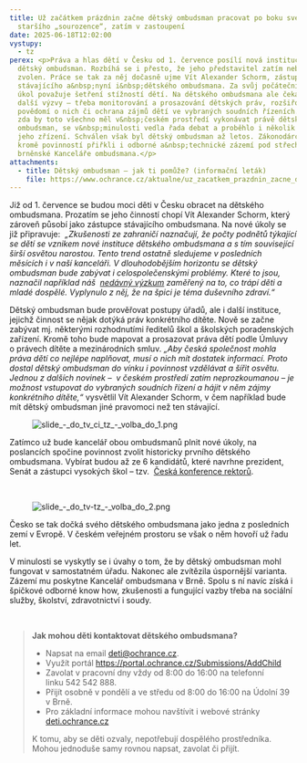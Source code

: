 ```yaml
---
title: Už začátkem prázdnin začne dětský ombudsman pracovat po boku svého
  staršího „sourozence“, zatím v zastoupení
date: 2025-06-18T12:02:00
vystupy:
  - tz
perex: <p>Práva a hlas dětí v Česku od 1. července posílí nová instituce –
  dětský ombudsman. Rozbíhá se i přesto, že jeho představitel zatím nebude
  zvolen. Práce se tak za něj dočasně ujme Vít Alexander Schorm, zástupce
  stávajícího a&nbsp;nyní i&nbsp;dětského ombudsmana. Za svůj počáteční hlavní
  úkol považuje šetření stížností dětí. Na dětského ombudsmana ale čekají i
  další výzvy – třeba monitorování a prosazování dětských práv, rozšiřování
  povědomí o nich či ochrana zájmů dětí ve vybraných soudních řízeních. O tom,
  zda by toto všechno měl v&nbsp;českém prostředí vykonávat právě dětský
  ombudsman, se v&nbsp;minulosti vedla řada debat a proběhlo i několik pokusů o
  jeho zřízení. Schválen však byl dětský ombudsman až letos. Zákonodárci mu
  kromě povinností přiřkli i odborné a&nbsp;technické zázemí pod střechou
  brněnské Kanceláře ombudsmana.</p>
attachments:
  - title: Dětský ombudsman – jak ti pomůže? (informační leták)
    file: https://www.ochrance.cz/aktualne/uz_zacatkem_prazdnin_zacne_detsky_ombudsman_pracovat_po_boku_sveho_starsiho_sourozence_zatim_v_zastoupeni/detsky_ombudsman.pdf
---
```

<p>Již od 1. července se budou moci děti v&nbsp;Česku obracet na dětského ombudsmana. Prozatím se jeho činností chopí Vít Alexander Schorm, který zároveň působí jako zástupce stávajícího ombudsmana. Na nové úkoly se již připravuje:&nbsp;
<i>„Zkušenosti ze zahraničí naznačují, že počty podnětů týkající se dětí se vznikem nové instituce dětského ombudsmana a s&nbsp;tím související širší osvětou narostou. Tento trend ostatně sledujeme v posledních měsících i v&nbsp;naší kanceláři.&nbsp;V&nbsp;dlouhodobějším horizontu se dětský ombudsman bude zabývat i celospolečenskými problémy. Které to jsou, naznačil například náš&nbsp;</i>
<a href="https://www.ochrance.cz/aktualne/nejlepsi_darek_nejen_ke_dni_deti_dusevni_pohoda_a_skoly_kde_se_citi_dobre_zjistil_zastupce_ombudsmana/">
<i>nedávný výzkum</i></a>
<i> zaměřený na to, co trápí děti a mladé dospělé. Vyplynulo z&nbsp;něj, že na špici je téma duševního zdraví.“</i></p>
<p>Dětský ombudsman bude prověřovat postupy úřadů, ale i další instituce, jejichž činnost se nějak dotýká práv konkrétního dítěte. Nově se začne zabývat mj. některými rozhodnutími ředitelů škol a&nbsp;školských poradenských zařízení. Kromě toho bude mapovat a prosazovat práva dětí podle Úmluvy o&nbsp;právech dítěte a mezinárodních smluv. 
<i>„Aby česká společnost mohla práva dětí co nejlépe naplňovat, musí o nich mít dostatek informací. Proto dostal dětský ombudsman do vínku i povinnost vzdělávat a šířit osvětu. Jednou z dalších novinek </i>–&nbsp;
<i>v&nbsp;českém prostředí zatím neprozkoumanou&nbsp;</i>–
<i> je možnost vstupovat do vybraných soudních řízení a hájit v&nbsp;něm zájmy konkrétního dítěte,“&nbsp;</i>vysvětlil Vít Alexander Schorm, v&nbsp;čem například bude mít dětský ombudsman jiné pravomoci než ten stávající.&nbsp;</p>
<figure class="image">
<img src="https://www.ochrance.cz/aktualne/uz_zacatkem_prazdnin_zacne_detsky_ombudsman_pracovat_po_boku_sveho_starsiho_sourozence_zatim_v_zastoupeni/slide_-_do_tv_ci_tz_-_volba_do_1.png" alt="slide_-_do_tv_ci_tz_-_volba_do_1.png"></figure>
<p>Zatímco už bude kancelář obou ombudsmanů plnit nové úkoly, na poslancích spočine povinnost zvolit historicky prvního dětského ombudsmana. Vybírat budou až ze&nbsp;6 kandidátů, které navrhne prezident, Senát a zástupci vysokých škol – tzv.&nbsp;
<a href="https://www.crc.muni.cz/o-ckr/statut">Česká konference rektorů</a>.</p>
<p>&nbsp;</p>
<figure class="image">
<img src="https://www.ochrance.cz/aktualne/uz_zacatkem_prazdnin_zacne_detsky_ombudsman_pracovat_po_boku_sveho_starsiho_sourozence_zatim_v_zastoupeni/slide_-_do_tv-tz_-_volba_do_2.png" alt="slide_-_do_tv-tz_-_volba_do_2.png"></figure>
<p>Česko se tak dočká svého dětského ombudsmana jako jedna z&nbsp;posledních zemí v&nbsp;Evropě. V českém veřejném prostoru se však o něm hovoří už řadu let.&nbsp;</p>
<p>V&nbsp;minulosti se vyskytly se i úvahy o tom, že by dětský ombudsman mohl fungovat v&nbsp;samostatném úřadu. Nakonec ale zvítězila úspornější varianta. Zázemí mu poskytne Kancelář&nbsp;ombudsmana v&nbsp;Brně. Spolu s&nbsp;ní navíc získá i špičkové odborné know how, zkušenosti a fungující vazby třeba na sociální služby, školství, zdravotnictví i soudy.</p>
<p>&nbsp;</p>
<blockquote>
<p>
<strong>Jak mohou děti kontaktovat dětského ombudsmana?</strong></p>
<ul>
<li>Napsat na email 
<a href="mailto:deti@ochrance.cz">deti@ochrance.cz</a>.</li>
<li>Využít portál 
<a href="https://portal.ochrance.cz/Submissions/AddChild">https://portal.ochrance.cz/Submissions/AddChild</a></li>
<li>Zavolat v pracovní dny vždy od&nbsp;8:00 do&nbsp;16:00 na telefonní linku&nbsp;542&nbsp;542&nbsp;888.</li>
<li>Přijít osobně v pondělí a ve středu od 8:00 do 16:00 na Údolní 39 v&nbsp;Brně.</li>
<li>Pro základní informace mohou navštívit i webové stránky 
<a href="https://deti.ochrance.cz/">deti.ochrance.cz</a></li></ul>
<p>K&nbsp;tomu, aby se děti ozvaly, nepotřebují dospělého prostředníka. Mohou jednoduše samy rovnou napsat, zavolat či přijít.</p></blockquote>
<p>&nbsp;</p>
